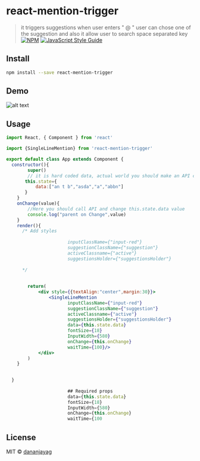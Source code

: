 # react-mention-trigger

> it triggers suggestions when user enters " @
" user can chose one of the suggestion and also it allow user to search space separated key
[![NPM](https://img.shields.io/npm/v/react-mention-trigger.svg)](https://www.npmjs.com/package/react-mention-trigger) [![JavaScript Style Guide](https://img.shields.io/badge/code_style-standard-brightgreen.svg)](https://standardjs.com)

## Install

```bash
npm install --save react-mention-trigger
```
## Demo
![alt text](http://i.imgur.com/iM6B79t.jpg)
## Usage

```jsx
import React, { Component } from 'react'

import {SingleLineMention} from 'react-mention-trigger'

export default class App extends Component {
  constructor(){
        super()
        // it is hard coded data, actual world you should make an API call to get data and need to pass it to SingleLineMention component
       this.state={ 
           data:["an t b","asda","a","abbn"]
       }
    }
    onChange(value){
        //Here you should call API and change this.state.data value 
        console.log("parent on Change",value)
    }
    render(){
      /* Add styles 
      
                       inputClassName={"input-red"} 
                       suggestionClassName={"suggestion"} 
                       activeClassname={"active"}
                       suggestionsHolder={"suggestionsHolder"}
      
      */
      
     
        return(
            <div style={{textAlign:"center",margin:30}}>
                <SingleLineMention 
                       inputClassName={"input-red"} 
                       suggestionClassName={"suggestion"} 
                       activeClassname={"active"}
                       suggestionsHolder={"suggestionsHolder"}
                       data={this.state.data}
                       fontSize={18} 
                       InputWidth={580}
                       onChange={this.onChange} 
                       waitTime={100}/>
            </div>
        )
    }

  
  }
                       
                       ## Required props
                       data={this.state.data}
                       fontSize={18} 
                       InputWidth={580}
                       onChange={this.onChange} 
                       waitTime={100

```
                       

## License

MIT © [dananjayag](https://github.com/dananjayag)
